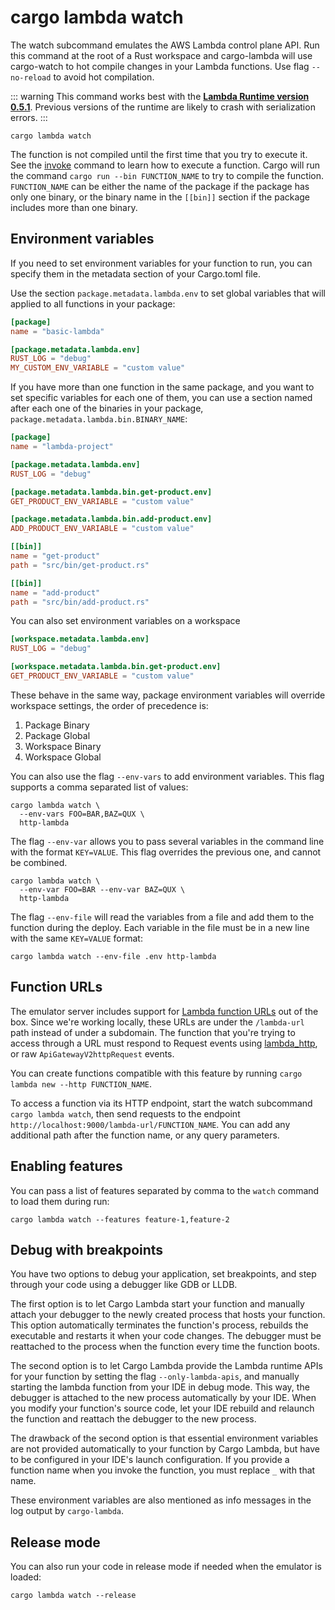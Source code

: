 <script setup>
import SystemMessage from '../components/SystemMessage.vue'
</script>

# cargo lambda watch

The watch subcommand emulates the AWS Lambda control plane API. Run this command at the root of a Rust workspace and cargo-lambda will use cargo-watch to hot compile changes in your Lambda functions. Use flag `--no-reload` to avoid hot compilation.

::: warning
This command works best with the **[Lambda Runtime version 0.5.1](https://crates.io/crates/lambda_runtime/0.5.1)**. Previous versions of the runtime are likely to crash with serialization errors.
:::

```
cargo lambda watch
```

The function is not compiled until the first time that you try to execute it. See the [invoke](/commands/invoke) command to learn how to execute a function. Cargo will run the command `cargo run --bin FUNCTION_NAME` to try to compile the function. `FUNCTION_NAME` can be either the name of the package if the package has only one binary, or the binary name in the `[[bin]]` section if the package includes more than one binary.

## Environment variables

If you need to set environment variables for your function to run, you can specify them in the metadata section of your Cargo.toml file.

Use the section `package.metadata.lambda.env` to set global variables that will applied to all functions in your package:

```toml
[package]
name = "basic-lambda"

[package.metadata.lambda.env]
RUST_LOG = "debug"
MY_CUSTOM_ENV_VARIABLE = "custom value"
```

If you have more than one function in the same package, and you want to set specific variables for each one of them, you can use a section named after each one of the binaries in your package, `package.metadata.lambda.bin.BINARY_NAME`:

```toml
[package]
name = "lambda-project"

[package.metadata.lambda.env]
RUST_LOG = "debug"

[package.metadata.lambda.bin.get-product.env]
GET_PRODUCT_ENV_VARIABLE = "custom value"

[package.metadata.lambda.bin.add-product.env]
ADD_PRODUCT_ENV_VARIABLE = "custom value"

[[bin]]
name = "get-product"
path = "src/bin/get-product.rs"

[[bin]]
name = "add-product"
path = "src/bin/add-product.rs"
```

You can also set environment variables on a workspace

```toml
[workspace.metadata.lambda.env]
RUST_LOG = "debug"

[workspace.metadata.lambda.bin.get-product.env]
GET_PRODUCT_ENV_VARIABLE = "custom value"
```

These behave in the same way, package environment variables will override workspace settings, the order of precedence is:

1) Package Binary
2) Package Global
3) Workspace Binary
4) Workspace Global

You can also use the flag `--env-vars` to add environment variables. This flag supports a comma separated list of values:

```
cargo lambda watch \
  --env-vars FOO=BAR,BAZ=QUX \
  http-lambda
```

The flag `--env-var` allows you to pass several variables in the command line with the format `KEY=VALUE`. This flag overrides the previous one, and cannot be combined.

```
cargo lambda watch \
  --env-var FOO=BAR --env-var BAZ=QUX \
  http-lambda
```

The flag `--env-file` will read the variables from a file and add them to the function during the deploy. Each variable in the file must be in a new line with the same `KEY=VALUE` format:

```
cargo lambda watch --env-file .env http-lambda
```

## Function URLs

The emulator server includes support for [Lambda function URLs](https://docs.aws.amazon.com/lambda/latest/dg/lambda-urls.html) out of the box. Since we're working locally, these URLs are under the `/lambda-url` path instead of under a subdomain. The function that you're trying to access through a URL must respond to Request events using [lambda_http](https://crates.io/crates/lambda_http/), or raw `ApiGatewayV2httpRequest` events.

You can create functions compatible with this feature by running `cargo lambda new --http FUNCTION_NAME`.

To access a function via its HTTP endpoint, start the watch subcommand `cargo lambda watch`, then send requests to the endpoint `http://localhost:9000/lambda-url/FUNCTION_NAME`. You can add any additional path after the function name, or any query parameters.

## Enabling features

You can pass a list of features separated by comma to the `watch` command to load them during run:

```
cargo lambda watch --features feature-1,feature-2
```


## Debug with breakpoints

You have two options to debug your application, set breakpoints, and step through your code using a debugger like GDB or LLDB.

The first option is to let Cargo Lambda start your function and manually attach your debugger to the newly created process that hosts your function. This option automatically terminates the function's process, rebuilds the executable and restarts it when your code changes. The debugger must be reattached to the process when the function every time the function boots.

The second option is to let Cargo Lambda provide the Lambda runtime APIs for your function by setting the flag `--only-lambda-apis`, and manually starting the lambda function from your IDE in debug mode. This way, the debugger is attached to the new process automatically by your IDE. When you modify your function's source code, let your IDE rebuild and relaunch the function and reattach the debugger to the new process.

The drawback of the second option is that essential environment variables are not provided automatically to your function by Cargo Lambda, but have to be configured in your IDE's launch configuration. If you provide a function name when you invoke the function, you must replace `_` with that name.

<ClientOnly>
<SystemMessage>
<template v-slot:win>
In PowerShell, you can export these variables with the following commands:

```
$env:AWS_LAMBDA_FUNCTION_VERSION="1"
$env:AWS_LAMBDA_FUNCTION_MEMORY_SIZE="4096"
$env:AWS_LAMBDA_RUNTIME_API="http://127.0.0.1:9000/.rt/_"
$env:AWS_LAMBDA_FUNCTION_NAME="_"
```
</template>

<template v-slot:mac>
In your terminal, you can export these variables with the following commands:

```
export AWS_LAMBDA_FUNCTION_VERSION=1
export AWS_LAMBDA_FUNCTION_MEMORY_SIZE=4096
export AWS_LAMBDA_RUNTIME_API=http://[::]:9000/.rt/_
export AWS_LAMBDA_FUNCTION_NAME=_
```
</template>

<template v-slot:linux>
In your terminal, you can export these variables with the following commands:

```
export AWS_LAMBDA_FUNCTION_VERSION=1
export AWS_LAMBDA_FUNCTION_MEMORY_SIZE=4096
export AWS_LAMBDA_RUNTIME_API=http://[::]:9000/.rt/_
export AWS_LAMBDA_FUNCTION_NAME=_
```
</template>
</SystemMessage>
</ClientOnly>

These environment variables are also mentioned as info messages in the log output by `cargo-lambda`.

## Release mode

You can also run your code in release mode if needed when the emulator is loaded:

```
cargo lambda watch --release
```